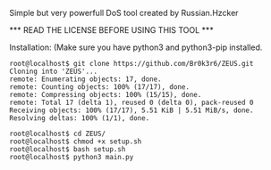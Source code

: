 Simple but very powerfull DoS tool created by Russian.Hzcker

*** READ THE LICENSE BEFORE USING THIS TOOL ***

Installation: (Make sure you have python3 and python3-pip installed.
```
root@localhost$ git clone https://github.com/Br0k3r6/ZEUS.git
Cloning into 'ZEUS'...
remote: Enumerating objects: 17, done.
remote: Counting objects: 100% (17/17), done.
remote: Compressing objects: 100% (15/15), done.
remote: Total 17 (delta 1), reused 0 (delta 0), pack-reused 0
Receiving objects: 100% (17/17), 5.51 KiB | 5.51 MiB/s, done.
Resolving deltas: 100% (1/1), done.

root@localhost$ cd ZEUS/
root@localhost$ chmod +x setup.sh
root@localhost$ bash setup.sh
root@localhost$ python3 main.py
```
